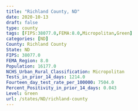 ```yaml
---
title: "Richland County, ND"
date: 2020-10-13
draft: false
type: county
tags: [FIPS:38077.0,FEMA:8.0,Micropolitan,Green]
categories: [ND]
County: Richland County
State: ND
FIPS: 38077.0
FEMA_Region: 8.0
Population: 16177.0
NCHS_Urban_Rural_Classification: Micropolitan
Tests_in_prior_14_days: 1214.0
Fourteen_day_test_rate_per_100000: 7504.0
Percent_Positivity_in_prior_14_days: 0.043
Level: Green
url: /states/ND/richland-county
---
```



